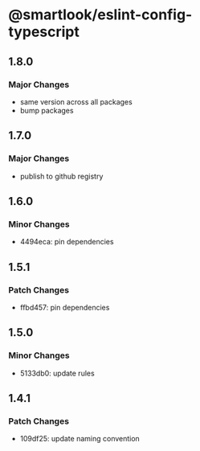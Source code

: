 # @smartlook/eslint-config-typescript

## 1.8.0

### Major Changes

- same version across all packages
- bump packages

## 1.7.0

### Major Changes

- publish to github registry

## 1.6.0

### Minor Changes

- 4494eca: pin dependencies

## 1.5.1

### Patch Changes

- ffbd457: pin dependencies

## 1.5.0

### Minor Changes

- 5133db0: update rules

## 1.4.1

### Patch Changes

- 109df25: update naming convention
